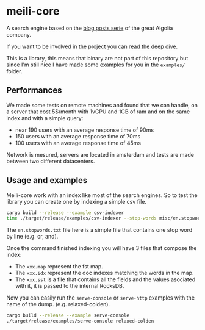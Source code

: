 # meili-core

A search engine based on the [blog posts serie](https://blog.algolia.com/inside-the-algolia-engine-part-1-indexing-vs-search/) of the great Algolia company.

If you want to be involved in the project you can [read the deep dive](deep-dive.md).

This is a library, this means that binary are not part of this repository
but since I'm still nice I have made some examples for you in the `examples/` folder.



## Performances

We made some tests on remote machines and found that we can handle, on a server that cost 5$/month with 1vCPU and 1GB of ram and on the same index and with a simple query:

- near 190 users with an average response time of 90ms
- 150 users with an average response time of 70ms
- 100 users with an average response time of 45ms

Network is mesured, servers are located in amsterdam and tests are made between two different datacenters.



## Usage and examples

Meili-core work with an index like most of the search engines.
So to test the library you can create one by indexing a simple csv file.

```bash
cargo build --release --example csv-indexer
time ./target/release/examples/csv-indexer --stop-words misc/en.stopwords.txt misc/kaggle.csv
```

The `en.stopwords.txt` file here is a simple file that contains one stop word by line (e.g. or, and).

Once the command finished indexing you will have 3 files that compose the index:
- The `xxx.map` represent the fst map.
- The `xxx.idx` represent the doc indexes matching the words in the map.
- The `xxx.sst` is a file that contains all the fields and the values asociated with it, it is passed to the internal RocksDB.

Now you can easily run the `serve-console` or `serve-http` examples with the name of the dump. (e.g. relaxed-colden).

```bash
cargo build --release --example serve-console
./target/release/examples/serve-console relaxed-colden
```


